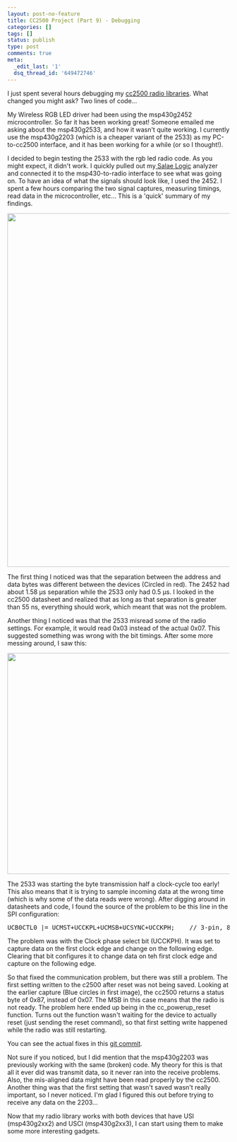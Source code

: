 ```yaml
---
layout: post-no-feature
title: CC2500 Project (Part 9) - Debugging
categories: []
tags: []
status: publish
type: post
comments: true
meta:
  _edit_last: '1'
  dsq_thread_id: '649472746'
---
```

I just spent several hours debugging my <a href="https://github.com/alvarop/msp430-cc2500/">cc2500 radio libraries</a>. What changed you might ask? Two lines of code...

My Wireless RGB LED driver had been using the msp430g2452 microcontroller. So far it has been working great! Someone emailed me asking about the msp430g2533, and how it wasn't quite working. I currently use the msp430g2203 (which is a cheaper variant of the 2533) as my PC-to-cc2500 interface, and it has been working for a while (or so I thought!).

I decided to begin testing the 2533 with the rgb led radio code. As you might expect, it didn't work. I quickly pulled out my<a href="http://www.saleae.com/logic"> Salae Logic</a> analyzer and connected it to the msp430-to-radio interface to see what was going on. To have an idea of what the signals should look like, I used the 2452. I spent a few hours comparing the two signal captures, measuring timings, read data in the microcontroller, etc... This is a 'quick' summary of my findings.

<a href="http://alvarop.com/wp-content/uploads/2012/04/debug-11.png"><img class="size-full wp-image-204" title="Debug" src="http://alvarop.com/wp-content/uploads/2012/04/debug-11.png" alt="" width="600" height="800" /></a>

The first thing I noticed was that the separation between the address and data bytes was different between the devices (Circled in red). The 2452 had about 1.58 µs separation while the 2533 only had 0.5 µs. I looked in the cc2500 datasheet and realized that as long as that separation is greater than 55 ns, everything should work, which meant that was not the problem.

Another thing I noticed was that the 2533 misread some of the radio settings. For example, it would read 0x03 instead of the actual 0x07. This suggested something was wrong with the bit timings. After some more messing around, I saw this:

<a href="http://alvarop.com/wp-content/uploads/2012/04/debug-2.png"><img class="size-full wp-image-203" title="Debug 2" src="http://alvarop.com/wp-content/uploads/2012/04/debug-2.png" alt="" width="600" height="500" /></a>

The 2533 was starting the byte transmission half a clock-cycle too early! This also means that it is trying to sample incoming data at the wrong time (which is why some of the data reads were wrong). After digging around in datasheets and code, I found the source of the problem to be this line in the SPI configuration:
<pre class="brush: c; gutter: false">UCB0CTL0 |= UCMST+UCCKPL+UCMSB+UCSYNC+UCCKPH;    // 3-pin, 8-bit SPI master</pre>
The problem was with the Clock phase select bit (UCCKPH). It was set to capture data on the first clock edge and change on the following edge. Clearing that bit configures it to change data on teh first clock edge and capture on the following edge.

So that fixed the communication problem, but there was still a problem. The first setting written to the c2500 after reset was not being saved. Looking at the earlier capture (Blue circles in first image), the cc2500 returns a status byte of 0x87, instead of 0x07. The MSB in this case means that the radio is not ready. The problem here ended up being in the cc_powerup_reset function. Turns out the function wasn't waiting for the device to actually reset (just sending the reset command), so that first setting write happened while the radio was still restarting.

You can see the actual fixes in this <a href="https://github.com/alvarop/msp430-cc2500/commit/ed2fa869f4db7690246f99ce83622b292dcf6406#diff-5">git commit</a>.

Not sure if you noticed, but I did mention that the msp430g2203 was previously working with the same (broken) code. My theory for this is that all it ever did was transmit data, so it never ran into the receive problems. Also, the mis-aligned data might have been read properly by the cc2500. Another thing was that the first setting that wasn't saved wasn't really important, so I never noticed. I'm glad I figured this out before trying to receive any data on the 2203...

Now that my radio library works with both devices that have USI (msp430g2xx2) and USCI (msp430g2xx3), I can start using them to make some more interesting gadgets.

&nbsp;

